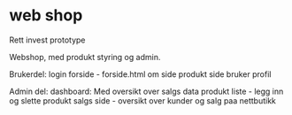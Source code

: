 # web shop
Rett invest prototype

Webshop, med produkt styring og admin.

Brukerdel:
login
forside - forside.html
om side
produkt side
bruker profil

Admin del:
dashboard: Med oversikt over salgs data
produkt liste - legg inn og slette produkt
salgs side - oversikt over kunder og salg paa nettbutikk

